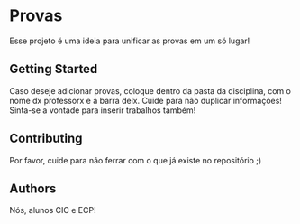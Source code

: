 # Provas

Esse projeto é uma ideia para unificar as provas em um só lugar!

## Getting Started

Caso deseje adicionar provas, coloque dentro da pasta da disciplina, com o nome dx professorx e a barra delx.
Cuide para não duplicar informações!
Sinta-se a vontade para inserir trabalhos também!

## Contributing

Por favor, cuide para não ferrar com o que já existe no repositório ;) 

## Authors

Nós, alunos CIC e ECP!
